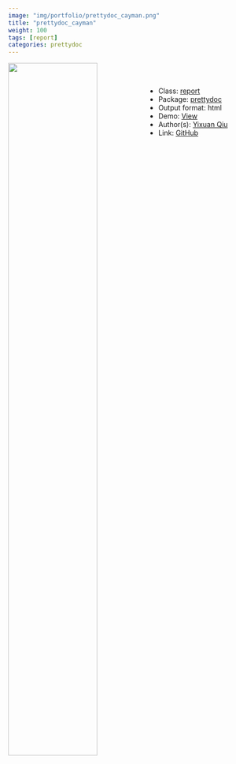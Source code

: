 ```yaml
---
image: "img/portfolio/prettydoc_cayman.png"
title: "prettydoc_cayman"
weight: 100
tags: [report]
categories: prettydoc
---
```




<!--more-->

<p><a href="../../img/portfolio/prettydoc_cayman.png"><img class = "jf-image-shadow" src="../../img/portfolio/prettydoc_cayman.png" width="60%"  align="left"></a></p>

<br><br>

- Class: [report](../../tags/report)
- Package: [prettydoc](prettydoc)
- Output format: html
- Demo: [View](https://prettydoc.statr.me/cayman.html)
- Author(s): [Yixuan Qiu](https://statr.me/)
- Link: [GitHub](https://github.com/yixuan/prettydoc)


